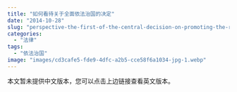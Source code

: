 ```yaml
---
title: "如何看待关于全面依法治国的决定"
date: "2014-10-28"
slug: "perspective-the-first-of-the-central-decision-on-promoting-the-rule-of-law"
categories: 
  - "法律"
tags: 
  - "依法治国"
image: "images/cd3cafe5-fde9-4dfc-a2b5-cce58f6a1034-jpg-1.webp"
---
```


本文暂未提供中文版本，您可以点击上边链接查看英文版本。